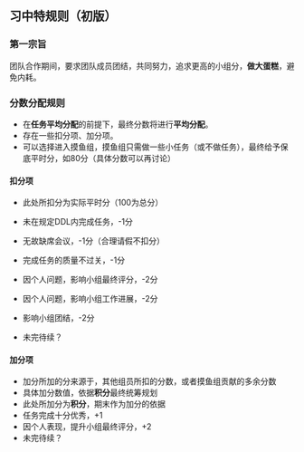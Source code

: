 ## 习中特规则（初版）

### 第一宗旨

​	团队合作期间，要求团队成员团结，共同努力，追求更高的小组分，**做大蛋糕**，避免内耗。

### 分数分配规则

+ 在**任务平均分配**的前提下，最终分数将进行**平均分配**。
+ 存在一些扣分项、加分项。
+ 可以选择进入摸鱼组，摸鱼组只需做一些小任务（或不做任务），最终给予保底平时分，如80分（具体分数可以再讨论）

#### 扣分项

 + 此处所扣分为实际平时分（100为总分）

 + 未在规定DDL内完成任务，-1分

 + 无故缺席会议，-1分（合理请假不扣分）

 + 完成任务的质量不过关，-1分

 + 因个人问题，影响小组最终评分，-2分

 + 因个人问题，影响小组工作进展，-2分

 + 影响小组团结，-2分

 + 未完待续？

   

#### 加分项

+ 加分所加的分来源于，其他组员所扣的分数，或者摸鱼组贡献的多余分数
+ 具体加分数值，依据**积分**最终统筹规划
+ 此处所加分为**积分**，期末作为加分的依据
+ 任务完成十分优秀，+1
+ 因个人表现，提升小组最终评分，+2
+ 未完待续？









